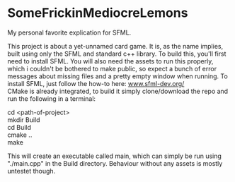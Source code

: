 # SomeFrickinMediocreLemons
My personal favorite explication for SFML.

This project is about a yet-unnamed card game.
It is, as the name implies, built using only the SFML and standard c++ library.
To build this, you'll first need to install SFML. 
You will also need the assets to run this properly, which i couldn't be bothered to make public,
so expect a bunch of error messages about missing files and a pretty empty window when running.
To install SFML, just follow the how-to here: www.sfml-dev.org/  
CMake is already integrated, to build it simply clone/download the repo and run the following in a terminal:

cd \<path-of-project\>  
mkdir Build  
cd Build  
cmake ..  
make  

This will create an executable called main, which can simply be run using "./main.cpp" in the Build directory.
Behaviour without any assets is mostly untestet though.
